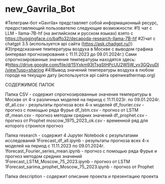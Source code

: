 # new_Gavrila_Bot
#Телеграм-бот  «Gavrila» представляет собой информационный ресурс, предоставляющий пользователю следующие возможности:
#1) чат с LLM - llama-7B-hf (на английском и русском языках) взято с https://huggingface.co/baffo32/decapoda-research-llama-7B-hf
#2)чат с chatgpt 3.5 (используется api сайта (https://ask.chadgpt.ru/))
#3)предсказание температуры воздуха в Москве с выводом графика (интервал прогнозирования с 11.11.2023 до 09.01.2024г.) 
Сами спрогнозированные значения температуры находятся здесь:
#https://drive.google.com/file/d/15Yxkm93tTsgStHPcUU2W5W_yv3GQyuDI/view?usp=sharing
#4)Вывод значений температуры воздуха в любом городе на текущую дату (используется api сайта openweathermap.org)

СОДЕРЖИМОЕ ПАПОК

Папка CSV - содержит спрогнозированные значения температуры в Москве от 4-х различных моделей на период с 11.11.023г. по 09.01.2024г.
df_all.csv  -  результаты прогноза всех 4-х моделей
df_fourier.csv  - прогноз с помощью ряда Фурье
df_lstm.csv - прогноз от LSTM
df_mean.csv - прогноз методом средних значений
df_prophet.csv - прогноз от Prophet
moscow_1975_2023_ok.csv - временной ряд для которого строился прогноз


Папка research - содержит 4 Jupyter Notebook с результатами исследований
1Forecast_df_all.ipynb  -  результаты прогноза всех 4-х моделей на период с 11.11.2023 по 09.01.2024г.
1forecast_Fourier_series_mean.ipynb  - прогноз с помощью ряда Фурье и прогноз методом средних значений
1Forecast_LSTM_Moscow_75_2023.ipynb - прогноз от LSTM
1Forecast_sarima_prophet_Moscow_75_2023.ipynb - прогноз от Prophet


Папка description - содержит описание проекта и презентацию проекта










